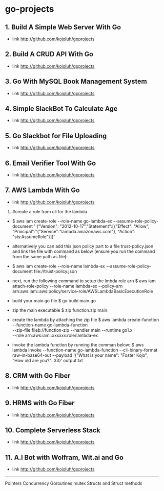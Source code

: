# go-projects

## 1. Build A Simple Web Server With Go
 - link http://github.com/kojoluh/goprojects
## 2. Build A CRUD API With Go
 - link http://github.com/kojoluh/goprojects
## 3. Go With MySQL Book Management System 
 - link http://github.com/kojoluh/goprojects
## 4. Simple SlackBot To Calculate Age 
 - link http://github.com/kojoluh/goprojects
## 5. Go Slackbot for File Uploading 
 - link http://github.com/kojoluh/goprojects
## 6. Email Verifier Tool With Go 
 - link http://github.com/kojoluh/goprojects
## 7. AWS Lambda With Go 
 - link http://github.com/kojoluh/goprojects

 1. #create a role from cli for the lambda
 - $ aws iam create-role --role-name go-lambda-ex --assume-role-policy-document '
{"Version": "2012-10-17","Statement":[{"Effect": "Allow", "Principal":"{"Service":"lambda.amazonaws.com"}, "Action": "sts:AssumeRole"}]}' 
- alternatively you can add this json policy part to a file trust-policy.json and link the file 
with command as below (ensure you run the command from the same path as file):
- $ aws iam create-role --role-name lambda-ex --assume-role-policy-document file://trust-policy.json 

- next, run the following command to setup the lmbda role arn
$ aws iam attach-role-policy --role-name lambda-ex --policy-arn arn:aws:iam::aws:policy/service-role/AWSLambdaBasicExecutionRole

- build your main.go file
$ go build main.go

- zip the main executable
$ zip function.zip main

- create the lambda by attaching the zip file
$ aws lambda create-function --function-name go-lambda-function \
--zip-file fileb://function-zip --handler main --runtime go1.x \
--role arn:aws:iam::xxxxxx:role/lambda-ex

- invoke the lambda function by running the comman below:
$ aws lambda invoke --function-name go-lambda-function --cli-binary-format raw-in-base64-out --payload '{"What is your name": "Foster Kojo", "How old are you?": 33}' output.txt



## 8. CRM with Go Fiber 
 - link http://github.com/kojoluh/goprojects
## 9. HRMS with Go Fiber 
 - link http://github.com/kojoluh/goprojects
## 10. Complete Serverless Stack 
 - link http://github.com/kojoluh/goprojects
## 11. A.I Bot with Wolfram, Wit.ai and Go
 - link http://github.com/kojoluh/goprojects

------------------
Pointers
Concurrency
Goroutines
mutex
Structs and Struct methods
